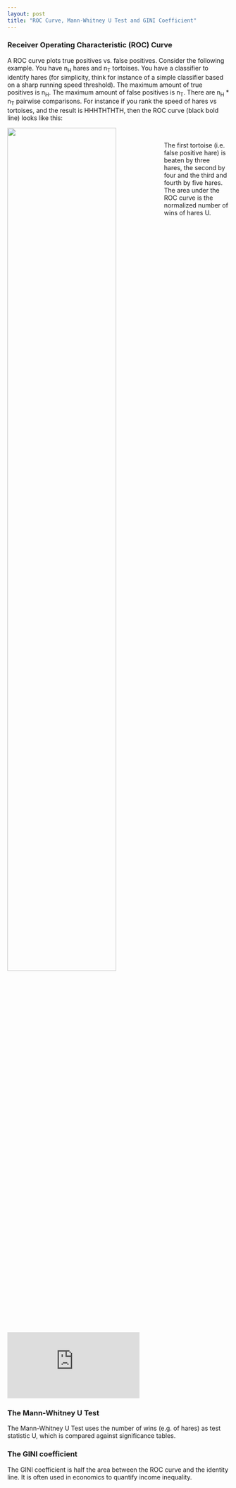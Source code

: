 ```yaml
---
layout: post
title: "ROC Curve, Mann-Whitney U Test and GINI Coefficient"
---
```


### Receiver Operating Characteristic (ROC) Curve

A ROC curve plots true positives vs. false positives. Consider the following example. You have n<sub>H</sub> hares and n<sub>T</sub> tortoises. You have a classifier to identify hares (for simplicity, think for instance of a simple classifier based on a sharp running speed threshold). The maximum amount of true positives is n<sub>H</sub>. The maximum amount of false positives is n<sub>T</sub>. There are n<sub>H</sub> * n<sub>T</sub> pairwise comparisons.
For instance if you rank the speed of hares vs tortoises, and the result is HHHTHTHTH, then the ROC curve (black bold line) looks like this:

&nbsp;&nbsp;&nbsp;&nbsp;&nbsp;&nbsp;<img src="https://github.com/paulflang/sysbio-glossary/blob/master/images/ROC.png?raw=true" align="left" height="70%" width="70%">


The first tortoise (i.e. false positive hare) is beaten by three hares, the second by four and the third and fourth by five hares. The area under the ROC curve is the normalized number of wins of hares U.

![](https://latex.codecogs.com/gif.latex?AUC%3D%5Cfrac%7BU%7D%7Bn_%7BH%7D*n_%7BT%7D%7D)

### The Mann-Whitney U Test

The Mann-Whitney U Test uses the number of wins (e.g. of hares) as test statistic U, which is compared against significance tables.

### The GINI coefficient

The GINI coefficient is half the area between the ROC curve and the identity line. It is often used in economics to quantify income inequality. 
